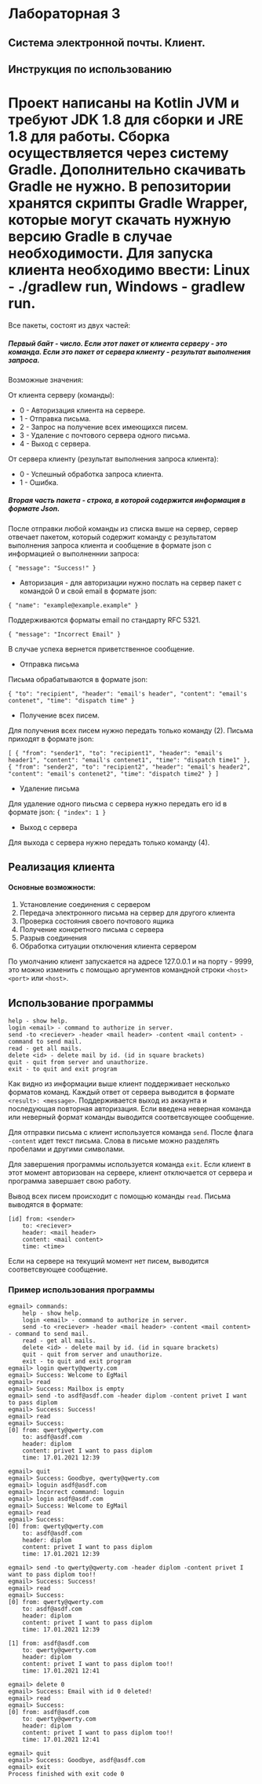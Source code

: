# Лабораторная 3


## Система электронной почты. Клиент.


## Инструкция по использованию

Проект написаны на Kotlin JVM и требуют JDK 1.8 для сборки и JRE 1.8 для работы. Сборка осуществляется через систему
Gradle. Дополнительно скачивать Gradle не нужно. В репозитории хранятся скрипты Gradle Wrapper, которые могут скачать
нужную версию Gradle в случае необходимости. Для запуска клиента необходимо ввести: Linux - ./gradlew run, Windows - gradlew run.
=======
Все пакеты, состоят из двух частей:

##### Первый байт - число. Если этот пакет от клиента серверу - это команда. Если это пакет от сервера клиенту - результат выполнения запроса.

Возможные значения:

От клиента серверу (команды):

- 0 - Авторизация клиента на сервере.
- 1 - Отправка письма.
- 2 - Запрос на получение всех имеющихся писем.
- 3 - Удаление с почтового сервера одного письма.
- 4 - Выход с сервера.

От сервера клиенту (результат выполнения запроса клиента):

- 0 - Успешный обработка запроса клиента.
- 1 - Ошибка.

##### Вторая часть пакета - строка, в которой содержится информация в формате Json.

После отправки любой команды из списка выше на сервер, сервер отвечает пакетом, который содержит команду с результатом
выполнения запроса клиента и сообщение в формате json с информацией о выполненнии запроса:

`
{
"message": "Success!"
}
`

* Авторизация - для авторизации нужно послать на сервер пакет с командой 0 и свой email в формате json:

`
{
"name": "example@example.example"
}
`

Поддерживаются форматы email по стандарту RFC 5321.

`
{
"message": "Incorrect Email"
}
`

В случае успеха вернется приветственное сообщение.

* Отправка письма

Письма обрабатываются в формате json:

`
{
"to": "recipient",
"header": "email's header",
"content": "email's contenet",
"time": "dispatch time"
}
`

* Получение всех писем.

Для получения всех писем нужно передать только команду (2). Письма приходят в формате json:

`
[
{
"from": "sender1",
"to": "recipient1",
"header": "email's header1",
"content": "email's contenet1",
"time": "dispatch time1"
}, {
"from": "sender2",
"to": "recipient2",
"header": "email's header2",
"content": "email's contenet2",
"time": "dispatch time2"
}
]
`

* Удаление письма

Для удаление одного пиьсма с сервера нужно передать его id в формате json:
`
{
"index": 1 }
`

* Выход с сервера

Для выхода с сервера нужно передать только команду (4).

## Реализация клиента

#### Основные возможности:

1) Установление соединения с сервером
2) Передача электронного письма на сервер для другого клиента
3) Проверка состояния своего почтового ящика
4) Получение конкретного письма с сервера
5) Разрыв соединения
6) Обработка ситуации отключения клиента сервером

По умолчанию клиент запускаeтся на адресе 127.0.0.1 и на порту - 9999, это можно изменить с помощью аргументов командной
строки `<host> <port>` или `<host>`.

## Использование программы

````
help - show help.
login <email> - command to authorize in server.
send -to <reciever> -header <mail header> -content <mail content> - command to send mail.
read - get all mails.
delete <id> - delete mail by id. (id in square brackets)
quit - quit from server and unauthorize.
exit - to quit and exit program
````

Как видно из информации выше клиент поддерживает несколько форматов команд. Каждый ответ от сервера выводится в
формате ``<result>: <message>``. Поддерживается выход из аккаунта и последующая повторная авторизация. Если введена
неверная команда или неверный формат команды выводится соответсвующее сообщение.

Для отправки письма с клиент используется команда ``send``. После флага `-content` идет текст письма. Слова в письме
можно разделять пробелами и другими символами.

Для завершения программы используется команда ``exit``. Если клиент в этот момент авторизован на сервере, клиент
отключается от сервера и программа завершает свою работу.

Вывод всех писем происходит с помощью команды ``read``. Письма выводятся в формате:

````
[id] from: <sender>
    to: <reciever>
    header: <mail header>
    content: <mail content>
    time: <time>
````

Если на сервере на текущий момент нет писем, выводится соответсвующее сообщение.

### Пример использования программы

````
egmail> commands:
    help - show help.
    login <email> - command to authorize in server.
    send -to <reciever> -header <mail header> -content <mail content> - command to send mail.
    read - get all mails.
    delete <id> - delete mail by id. (id in square brackets)
    quit - quit from server and unauthorize.
    exit - to quit and exit program
egmail> login qwerty@qwerty.com
egmail> Success: Welcome to EgMail
egmail> read
egmail> Success: Mailbox is empty
egmail> send -to asdf@asdf.com -header diplom -content privet I want to pass diplom
egmail> Success: Success!
egmail> read
egmail> Success: 
[0] from: qwerty@qwerty.com
    to: asdf@asdf.com
    header: diplom
    content: privet I want to pass diplom
    time: 17.01.2021 12:39

egmail> quit
egmail> Success: Goodbye, qwerty@qwerty.com
egmail> loguin asdf@asdf.com
egmail> Incorrect command: loguin
egmail> login asdf@asdf.com
egmail> Success: Welcome to EgMail
egmail> read
egmail> Success: 
[0] from: qwerty@qwerty.com
    to: asdf@asdf.com
    header: diplom
    content: privet I want to pass diplom
    time: 17.01.2021 12:39

egmail> send -to qwerty@qwerty.com -header diplom -content privet I want to pass diplom too!!
egmail> Success: Success!
egmail> read
egmail> Success: 
[0] from: qwerty@qwerty.com
    to: asdf@asdf.com
    header: diplom
    content: privet I want to pass diplom
    time: 17.01.2021 12:39

[1] from: asdf@asdf.com
    to: qwerty@qwerty.com
    header: diplom
    content: privet I want to pass diplom too!!
    time: 17.01.2021 12:41

egmail> delete 0
egmail> Success: Email with id 0 deleted!
egmail> read
egmail> Success: 
[0] from: asdf@asdf.com
    to: qwerty@qwerty.com
    header: diplom
    content: privet I want to pass diplom too!!
    time: 17.01.2021 12:41

egmail> quit
egmail> Success: Goodbye, asdf@asdf.com
egmail> exit
Process finished with exit code 0

````